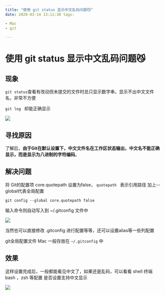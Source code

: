 ```yaml
---
title: "使用 git status 显示中文乱码问题😼"
date: 2020-03-14 13:11:38 tags:

- Mac
- git

---
```


# 使用 git status 显示中文乱码问题😼

## 现象

`git status`查看有改动但未提交的文件时总只显示数字串，显示不出中文文件名，非常不方便

`git log ` 却能正确显示

![](http://cdn.chrischen.top/blog/HO1RNF.png)

## 寻找原因

了解后，**由于Git在默认设置下，中文文件名在工作区状态输出，中文名不能正确显示，而是显示为八进制的字符编码**。

## 解决问题

将 Git的配置项 core.quotepath 设置为false，  `quotepath ` 表示引用路径 加上--global代表全局配置

```shell
git config --global core.quotepath false
```

输入命令则自动写入到 ~/.gitconfig 文件中

![](http://cdn.chrischen.top/blog/kG5ReN.png)

当然也可以直接修改 .gitconfig 进行配置等等，还可以设置alias等一些列配置

git全局配置文件 Mac 一般存放在 `~/.gitconfig` 中

## 效果

这样设置完成后，一般都能看见中文了，如果还是乱码，可以看看 shell 终端 bash ，zsh 等配置 是否设置支持中文显示

![](http://cdn.chrischen.top/blog/7OIbXt.png)
